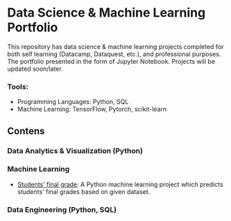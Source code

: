 # Data Science & Machine Learning Portfolio
This repository has data science & machine learning projects completed for both self learning (Datacamp, Dataquest, etc.), and professional purposes. The portfolio presented in the form of Jupyter Notebook.
Projects will be updated soon/later.

### Tools:
- Programming Languages: Python, SQL
- Machine Learning: TensorFlow, Pytorch, scikit-learn

## Contens

### Data Analytics & Visualization (Python)

### Machine Learning
- [Students' final grade](https://github.com/optimalMachine/student-final-grade/blob/master/student_final_grade.ipynb): A Python machine learning project which predicts students' final grades based on given dataset.

### Data Engineering (Python, SQL)

